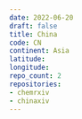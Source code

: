 ```yaml
---
date: 2022-06-20
draft: false
title: China
code: CN
continent: Asia
latitude:
longitude:
repo_count: 2
repositories:
- chemrxiv
- chinaxiv
---
```



